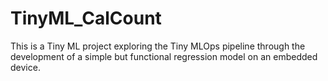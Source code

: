 # TinyML_CalCount
This is a Tiny ML project exploring the Tiny MLOps pipeline through the development of a simple but functional regression model on an embedded device.
